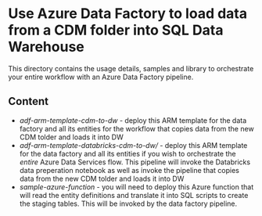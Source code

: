 # Use Azure Data Factory to load data from a CDM folder into SQL Data Warehouse

This directory contains the usage details, samples and library to orchestrate your entire workflow with an Azure Data Factory pipeline.

## Content
* *adf-arm-template-cdm-to-dw* - deploy this ARM template for the data factory and all its entities for the workflow that copies data from the new CDM tolder and loads it into DW
* *adf-arm-template-databricks-cdm-to-dw/* - deploy this ARM template for the data factory and all its entities if you wish to orchestrate the _entire_ Azure Data Services flow. This pipeline will invoke the Databricks data preperation notebook as well as invoke the pipeline that copies data from the new CDM tolder and loads it into DW
* *sample-azure-function* - you will need to deploy this Azure function that will read the entity definitions and translate it into SQL scripts to create the staging tables. This will be invoked by the data factory pipeline.
